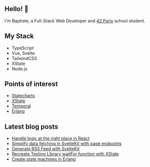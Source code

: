 ## Hello! 👋

I'm Baptiste, a Full-Stack Web Developer and [42 Paris](https://42.fr/en/homepage/) school student.

## My Stack

- TypeScript
- Vue, Svelte
- TailwindCSS
- XState
- Node.js

## Points of interest

- [Statecharts](https://statecharts.dev/)
- [XState](https://xstate.js.org/docs/)
- [Temporal](https://temporal.io/)
- [Erlang](https://www.erlang.org/)

## Latest blog posts

<!-- BLOG:START -->
- [Handle logic at the right place in React](https://baptiste.devessier.fr/writing/handle-logic-at-the-right-place-in-react/)
- [Simplify data fetching in SvelteKit with page endpoints](https://baptiste.devessier.fr/writing/simplify-data-fetching-in-sveltekit-with-page-endpoints/)
- [Generate RSS Feed with SvelteKit](https://baptiste.devessier.fr/writing/generate-rss-feed-with-sveltekit/)
- [Recreate Testing Library waitFor function with XState](https://baptiste.devessier.fr/writing/recreate-testing-library-waitfor-function-with-xstate/)
- [Create state machines in Erlang](https://baptiste.devessier.fr/writing/create-state-machines-in-erlang/)
<!-- BLOG:END -->
